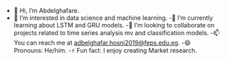 - 👋 Hi, I’m Abdelghafare.
- 👀 I’m interested in data science and machine learning.
-🌱 I’m currently learning about LSTM and GRU models.
-💞️ I’m looking to collaborate on projects related to time series analysis mv and classification models.
-📫 You can reach me at adbelghafar.hosni2019@feps.edu.eg.
-😄 Pronouns: He/him.
-⚡ Fun fact: I enjoy creating Market research.
<!---
Abdelgafare/Abdelgafare is a ✨ special ✨ repository because its `README.md` (this file) appears on your GitHub profile.
You can click the Preview link to take a look at your changes.
--->
